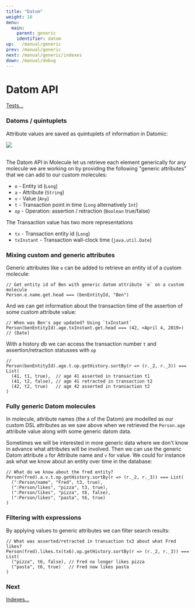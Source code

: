 ```yaml
---
title: "Datom"
weight: 10
menu:
  main:
    parent: generic
    identifier: datom
up:   /manual/generic
prev: /manual/generic
next: /manual/generic/indexes
down: /manual/debug
---
```



# Datom API

[Tests...](https://github.com/scalamolecule/molecule/tree/master/coretests/src/test/scala/molecule/coretests/generic/Datom.scala)


### Datoms / quintuplets

Attribute values are saved as quintuplets of information in Datomic:

![](/img/generic/datom.png)
<br><br>




The Datom API in Molecule let us retrieve each element generically for any molecule we are working on by 
providing the following "generic attributes" that we can add to our custom molecules:

 - `e` - Entity id (`Long`)
 - `a` - Attribute (`String`)
 - `v` - Value (`Any`)
 - `t` - Transaction point in time (`Long` alternatively `Int`)
 - `op` - Operation: assertion / retraction (`Boolean` true/false)

The Transaction value has two more representations

 - `tx` - Transaction entity id (`Long`)
 - `txInstant` - Transaction wall-clock time (`java.util.Date`)


### Mixing custom and generic attributes

Generic attributes like `e` can be added to retrieve an entity id of a custom molecule:

```
// Get entity id of Ben with generic datom attribute `e` on a custom molecule
Person.e.name.get.head === (benEntityId, "Ben")
```

And we can get information about the transaction time of the assertion of some custom attribute value:

```
// When was Ben's age updated? Using `txInstant`
Person(benEntityId).age.txInstant.get.head === (42, <April 4, 2019>) // (Date)
```

With a history db we can access the transaction number `t` and
assertion/retraction statusses with `op`

```
// 
Person(benEntityId).age.t.op.getHistory.sortBy(r => (r._2, r._3)) === List(
  (41, t1, true),  // age 41 asserted in transaction t1
  (41, t2, false), // age 41 retracted in transaction t2
  (42, t2, true)   // age 42 asserted in transaction t2
)
```


### Fully generic Datom molecules

In molecule, attribute names (the `A` of the Datom) are modelled as our custom DSL attributes as we saw above when we retrieved the
`Person.age` attribute value along with some generic datom data. 

Sometimes we will be interested in more generic data
where we don't know in advance what attributes will be involved. Then we can use the generic Datom
attribute `a` for Attribute name and `v` for value. We could for instance ask what we know about an entity over time
in the database:

```
// What do we know about the fred entity?
Person(fred).a.v.t.op.getHistory.sortBy(r => (r._2, r._3)) === List(
  (":Person/name", "Fred", t3, true), 
  (":Person/likes", "pizza", t3, true), 
  (":Person/likes", "pizza", t6, false),
  (":Person/likes", "pasta", t6, true)  
)
```

### Filtering with expressions

By applying values to generic attributes we can filter search results:

```
// What was asserted/retracted in transaction tx3 about what Fred likes? 
Person(fred).likes.tx(tx6).op.getHistory.sortBy(r => (r._2, r._3)) === List(
  ("pizza", t6, false), // Fred no longer likes pizza
  ("pasta", t6, true)   // Fred now likes pasta
)
```


### Next

[Indexes...](/manual/generic/indexes)
